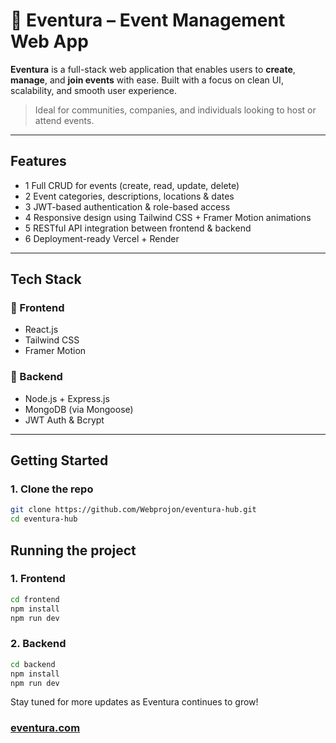 # 🎉 Eventura – Event Management Web App

**Eventura** is a full-stack web application that enables users to **create**, **manage**, and **join events** with ease. Built with a focus on clean UI, scalability, and smooth user experience.

> Ideal for communities, companies, and individuals looking to host or attend events.

---

##  Features

- 1 Full CRUD for events (create, read, update, delete)
- 2 Event categories, descriptions, locations & dates
- 3 JWT-based authentication & role-based access
- 4 Responsive design using Tailwind CSS + Framer Motion animations
- 5 RESTful API integration between frontend & backend
- 6 Deployment-ready Vercel + Render

---

##  Tech Stack

### 🔹 Frontend
- React.js
- Tailwind CSS
- Framer Motion

### 🔹 Backend
- Node.js + Express.js
- MongoDB (via Mongoose)
- JWT Auth & Bcrypt

---

##  Getting Started

###  1. Clone the repo

```bash
git clone https://github.com/Webprojon/eventura-hub.git
cd eventura-hub
```

## Running the project

### 1. Frontend

```bash
cd frontend
npm install
npm run dev
```
### 2. Backend

```bash
cd backend
npm install
npm run dev
```

Stay tuned for more updates as Eventura continues to grow!

### [eventura.com](https://eventura-hub.vercel.app)
